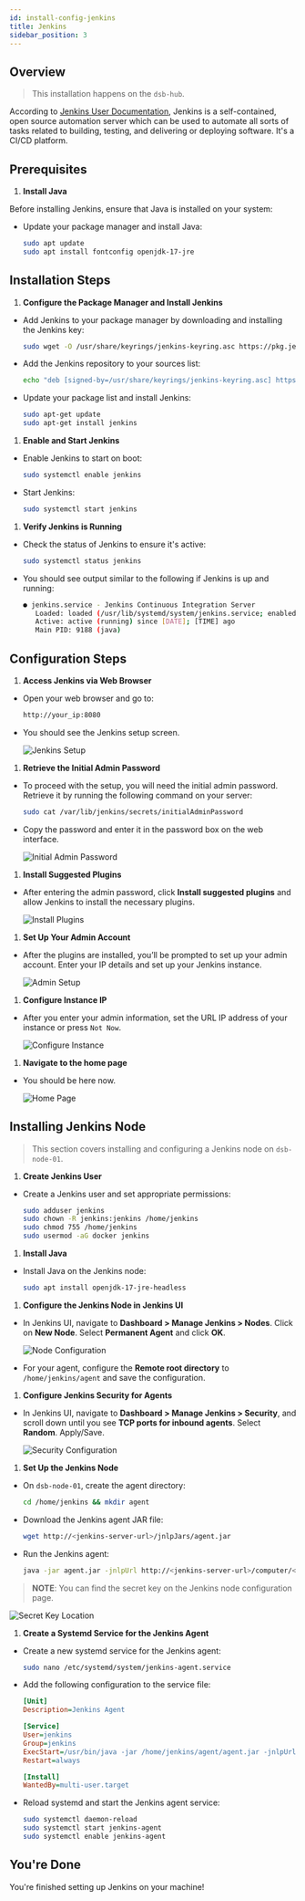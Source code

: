 ```yaml
---
id: install-config-jenkins
title: Jenkins
sidebar_position: 3
---
```


## Overview

> This installation happens on the `dsb-hub`.

According to [Jenkins User Documentation], Jenkins is a self-contained, open source automation server which can be used to automate all sorts of tasks related to building, testing, and delivering or deploying software. It's a CI/CD platform.

## Prerequisites

1. **Install Java**

Before installing Jenkins, ensure that Java is installed on your system:

- Update your package manager and install Java:

  ```bash
  sudo apt update
  sudo apt install fontconfig openjdk-17-jre
  ```

## Installation Steps

1. **Configure the Package Manager and Install Jenkins**

- Add Jenkins to your package manager by downloading and installing the Jenkins key:

  ```bash
  sudo wget -O /usr/share/keyrings/jenkins-keyring.asc https://pkg.jenkins.io/debian-stable/jenkins.io-2023.key
  ```

- Add the Jenkins repository to your sources list:

  ```bash
  echo "deb [signed-by=/usr/share/keyrings/jenkins-keyring.asc] https://pkg.jenkins.io/debian-stable binary/" | sudo tee /etc/apt/sources.list.d/jenkins.list > /dev/null
  ```

- Update your package list and install Jenkins:

  ```bash
  sudo apt-get update
  sudo apt-get install jenkins
  ```

1. **Enable and Start Jenkins**

- Enable Jenkins to start on boot:

  ```bash
  sudo systemctl enable jenkins
  ```

- Start Jenkins:

  ```bash
  sudo systemctl start jenkins
  ```

1. **Verify Jenkins is Running**

- Check the status of Jenkins to ensure it's active:

  ```bash
  sudo systemctl status jenkins
  ```

- You should see output similar to the following if Jenkins is up and running:

  ```bash
  ● jenkins.service - Jenkins Continuous Integration Server
     Loaded: loaded (/usr/lib/systemd/system/jenkins.service; enabled; preset: enabled)
     Active: active (running) since [DATE]; [TIME] ago
     Main PID: 9188 (java)
  ```

## Configuration Steps

1. **Access Jenkins via Web Browser**

- Open your web browser and go to:

  ```bash
  http://your_ip:8080
  ```

- You should see the Jenkins setup screen.

  ![Jenkins Setup](/img/projects/devsecops-home-lab/installation-and-configuration/jenkins-init-config.png)

1. **Retrieve the Initial Admin Password**

- To proceed with the setup, you will need the initial admin password. Retrieve it by running the following command on your server:

  ```bash
  sudo cat /var/lib/jenkins/secrets/initialAdminPassword
  ```

- Copy the password and enter it in the password box on the web interface.

  ![Initial Admin Password](/img/projects/devsecops-home-lab/installation-and-configuration/jenkins-init-password.png)

1. **Install Suggested Plugins**

- After entering the admin password, click **Install suggested plugins** and allow Jenkins to install the necessary plugins.

  ![Install Plugins](/img/projects/devsecops-home-lab/installation-and-configuration/jenkins-install-suggested-plugins.png)

1. **Set Up Your Admin Account**

- After the plugins are installed, you’ll be prompted to set up your admin account. Enter your IP details and set up your Jenkins instance.

  ![Admin Setup](/img/projects/devsecops-home-lab/installation-and-configuration/jenkins-admin-user.png)

1. **Configure Instance IP**

- After you enter your admin information, set the URL IP address of your instance or press `Not Now`.

  ![Configure Instance](/img/projects/devsecops-home-lab/installation-and-configuration/jenkins-instance-config.png)

1. **Navigate to the home page**

- You should be here now.

  ![Home Page](/img/projects/devsecops-home-lab/installation-and-configuration/jenkins-home.png)

## Installing Jenkins Node

> This section covers installing and configuring a Jenkins node on `dsb-node-01`.

1. **Create Jenkins User**

- Create a Jenkins user and set appropriate permissions:

  ```bash
  sudo adduser jenkins
  sudo chown -R jenkins:jenkins /home/jenkins
  sudo chmod 755 /home/jenkins
  sudo usermod -aG docker jenkins
  ```

1. **Install Java**

- Install Java on the Jenkins node:

  ```bash
  sudo apt install openjdk-17-jre-headless
  ```

1. **Configure the Jenkins Node in Jenkins UI**

- In Jenkins UI, navigate to **Dashboard > Manage Jenkins > Nodes**. Click on **New Node**. Select **Permanent Agent** and click **OK**.

  ![Node Configuration](/img/projects/devsecops-home-lab/installation-and-configuration/jenkins-create-node.png)

- For your agent, configure the **Remote root directory** to `/home/jenkins/agent` and save the configuration.

1. **Configure Jenkins Security for Agents**

- In Jenkins UI, navigate to **Dashboard > Manage Jenkins > Security**, and scroll down until you see **TCP ports for inbound agents**. Select **Random**. Apply/Save.

  ![Security Configuration](/img/projects/devsecops-home-lab/installation-and-configuration/jenkins-node-conf-security.png)

1. **Set Up the Jenkins Node**

- On `dsb-node-01`, create the agent directory:

  ```bash
  cd /home/jenkins && mkdir agent
  ```

- Download the Jenkins agent JAR file:

  ```bash
  wget http://<jenkins-server-url>/jnlpJars/agent.jar
  ```

- Run the Jenkins agent:

  ```bash
  java -jar agent.jar -jnlpUrl http://<jenkins-server-url>/computer/<node-name>/slave-agent.jnlp -secret <secret-key> -workDir "/home/jenkins/agent"
  ```

> **NOTE**: You can find the secret key on the Jenkins node configuration page.

![Secret Key Location](/img/projects/devsecops-home-lab/installation-and-configuration/jenkins-node-cmd.png)

1. **Create a Systemd Service for the Jenkins Agent**

- Create a new systemd service for the Jenkins agent:

  ```bash
  sudo nano /etc/systemd/system/jenkins-agent.service
  ```

- Add the following configuration to the service file:

  ```ini
  [Unit]
  Description=Jenkins Agent

  [Service]
  User=jenkins
  Group=jenkins
  ExecStart=/usr/bin/java -jar /home/jenkins/agent/agent.jar -jnlpUrl http://<jenkins-server-url>/computer/<node-name>/slave-agent.jnlp -secret <secret-key> -workDir /home/jenkins/agent
  Restart=always

  [Install]
  WantedBy=multi-user.target
  ```

- Reload systemd and start the Jenkins agent service:

  ```bash
  sudo systemctl daemon-reload
  sudo systemctl start jenkins-agent
  sudo systemctl enable jenkins-agent
  ```

## You're Done

You're finished setting up Jenkins on your machine!

<!-- Sources -->

[Jenkins User Documentation]: https://www.jenkins.io/doc/#what-is-jenkins
